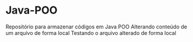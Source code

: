 # Java-POO
Repositório para armazenar códigos em Java POO
Alterando conteúdo de um arquivo de forma local 
Testando o arquivo alterado de forma local